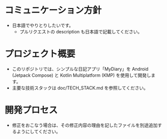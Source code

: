# コミュニケーション方針

- 日本語でやりとりしたいです。
  - プルリクエストの description も日本語で記載してください。

# プロジェクト概要

- このリポジトリでは、シンプルな日記アプリ「MyDiary」を Android (Jetpack Compose) と Kotlin Multiplatform (KMP) を使用して開発します。
- 主要な技術スタックは doc/TECH_STACK.md を参照してください。

# 開発プロセス

- 修正をおこなう場合は、その修正内容の理由を記したファイルを別途追加するようにしてください。

